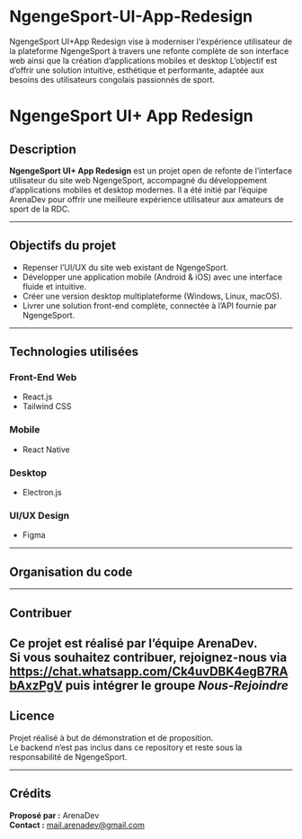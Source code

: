# NgengeSport-UI-App-Redesign
NgengeSport UI+App Redesign vise à moderniser l'expérience utilisateur de la plateforme NgengeSport à travers une refonte complète de son interface web ainsi que la création d’applications mobiles et desktop L’objectif est d’offrir une solution intuitive, esthétique et performante, adaptée aux besoins des utilisateurs congolais passionnés de sport.

# NgengeSport UI+ App Redesign

## Description
**NgengeSport UI+ App Redesign** est un projet open de refonte de l’interface utilisateur du site web NgengeSport, accompagné du développement d’applications mobiles et desktop modernes. Il a été initié par l’équipe ArenaDev pour offrir une meilleure expérience utilisateur aux amateurs de sport de la RDC.

---

## Objectifs du projet
- Repenser l’UI/UX du site web existant de NgengeSport.
- Développer une application mobile (Android & iOS) avec une interface fluide et intuitive.
- Créer une version desktop multiplateforme (Windows, Linux, macOS).
- Livrer une solution front-end complète, connectée à l’API fournie par NgengeSport.

---

## Technologies utilisées

### Front-End Web
- React.js
- Tailwind CSS

### Mobile
- React Native

### Desktop
- Electron.js

### UI/UX Design
- Figma

---

## Organisation du code
---

## Contribuer
Ce projet est réalisé par l’équipe **ArenaDev**.  
Si vous souhaitez contribuer, rejoignez-nous via https://chat.whatsapp.com/Ck4uvDBK4egB7RAbAxzPgV
puis intégrer le groupe *Nous-Rejoindre*
---

## Licence
Projet réalisé à but de démonstration et de proposition.  
Le backend n’est pas inclus dans ce repository et reste sous la responsabilité de NgengeSport.

---

## Crédits
**Proposé par :** ArenaDev  
**Contact :** mail.arenadev@gmail.com

